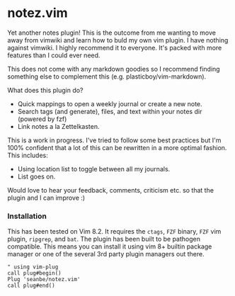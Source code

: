 # notez.vim

Yet another notes plugin! This is the outcome from me wanting to move away from vimwiki and learn how to buld my own vim plugin.
I have nothing against vimwiki. I highly recommend it to everyone. It's packed with more features than I could ever need. 

This does not come with any markdown goodies so I recommend finding something else to complement this (e.g. plasticboy/vim-markdown).

What does this plugin do?
* Quick mappings to open a weekly journal or create a new note.
* Search tags (and generate), files, and text within your notes dir (powered by fzf)
* Link notes a la Zettelkasten.

This is a work in progress. I've tried to follow some best practices but I'm 100% confident that a lot of this can be rewritten in a more optimal fashion. This includes:
* Using location list to toggle between all my journals.
* List goes on.

Would love to hear your feedback, comments, criticism etc. so that the plugin and I can improve :) 

### Installation
This has been tested on Vim 8.2. It requires the `ctags`, `FZF` binary, `FZF` vim plugin, `ripgrep`, and `bat`.
The plugin has been built to be pathogen compatible. This means you can install it using vim 8+ builtin package manager or one
of the several 3rd party plugin managers out there.

```vim
" using vim-plug
call plug#begin()
Plug 'seanbe/notez.vim'
call plug#end()
```
